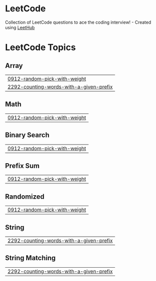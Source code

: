 # LeetCode
Collection of LeetCode questions to ace the coding interview! - Created using [LeetHub](https://github.com/QasimWani/LeetHub)

<!---LeetCode Topics Start-->
# LeetCode Topics
## Array
|  |
| ------- |
| [0912-random-pick-with-weight](https://github.com/DeepSavla/LeetCode/tree/master/0912-random-pick-with-weight) |
| [2292-counting-words-with-a-given-prefix](https://github.com/DeepSavla/LeetCode/tree/master/2292-counting-words-with-a-given-prefix) |
## Math
|  |
| ------- |
| [0912-random-pick-with-weight](https://github.com/DeepSavla/LeetCode/tree/master/0912-random-pick-with-weight) |
## Binary Search
|  |
| ------- |
| [0912-random-pick-with-weight](https://github.com/DeepSavla/LeetCode/tree/master/0912-random-pick-with-weight) |
## Prefix Sum
|  |
| ------- |
| [0912-random-pick-with-weight](https://github.com/DeepSavla/LeetCode/tree/master/0912-random-pick-with-weight) |
## Randomized
|  |
| ------- |
| [0912-random-pick-with-weight](https://github.com/DeepSavla/LeetCode/tree/master/0912-random-pick-with-weight) |
## String
|  |
| ------- |
| [2292-counting-words-with-a-given-prefix](https://github.com/DeepSavla/LeetCode/tree/master/2292-counting-words-with-a-given-prefix) |
## String Matching
|  |
| ------- |
| [2292-counting-words-with-a-given-prefix](https://github.com/DeepSavla/LeetCode/tree/master/2292-counting-words-with-a-given-prefix) |
<!---LeetCode Topics End-->